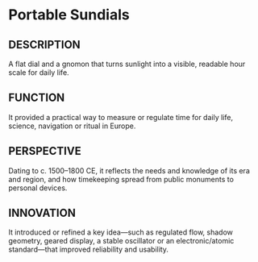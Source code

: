 # Portable Sundials

## DESCRIPTION
A flat dial and a gnomon that turns sunlight into a visible, readable hour scale for daily life.

## FUNCTION
It provided a practical way to measure or regulate time for daily life, science, navigation or ritual in Europe.

## PERSPECTIVE
Dating to c. 1500–1800 CE, it reflects the needs and knowledge of its era and region, and how timekeeping spread from public monuments to personal devices.

## INNOVATION
It introduced or refined a key idea—such as regulated flow, shadow geometry, geared display, a stable oscillator or an electronic/atomic standard—that improved reliability and usability.
